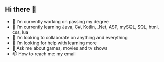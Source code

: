 ## Hi there 👋


- 🔭 I’m currently working on passing my degree
- 🌱 I’m currently learning Java, C#, Kotlin, .Net, ASP, mySQL, SQL, html, css, lua
- 👯 I’m looking to collaborate on anything and everything
- 🤔 I’m looking for help with learning more
- 💬 Ask me about games, movies and tv shows
- 📫 How to reach me: my email
